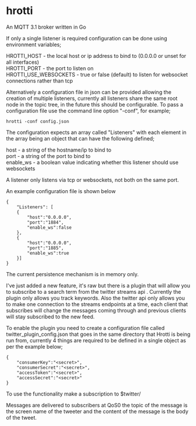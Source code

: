 hrotti
======

An MQTT 3.1 broker written in Go

If only a single listener is required configuration can be done using environment variables;

HROTTI_HOST - the local host or ip address to bind to (0.0.0.0 or unset for all interfaces)  
HROTTI_PORT - the port to listen on  
HROTTI_USE_WEBSOCKETS - true or false (default) to listen for websocket connections rather than tcp  

Alternatively a configuration file in json can be provided allowing the creation of multiple listeners, currently all listeners share the same root node in the topic tree, in the future this should be configurable. To pass a configuration file use the command line option "-conf", for example;
```
hrotti -conf config.json
```
The configuration expects an array called "Listeners" with each element in the array being an object that can have the following defined;

host - a string of the hostname/ip to bind to  
port - a string of the port to bind to  
enable_ws - a boolean value indicating whether this listener should use websockets  

A listener only listens via tcp or websockets, not both on the same port.

An example configuration file is shown below
```
{
	"Listeners": [
	{
		"host":"0.0.0.0",
		"port":"1884",
		"enable_ws":false
	},
	{
		"host":"0.0.0.0",
		"port":"1885",
		"enable_ws":true
	}]
}
```

The current persistence mechanism is in memory only.

I've just added a new feature, it's raw but there is a plugin that will allow you to subscribe to a search term from the twitter streams api [](https://dev.twitter.com/docs/api/streaming). Currently the plugin only allows you track keywords. Also the twitter api only allows you to make one connection to the streams endpoints at a time, each client that subscribes will change the messages coming through and previous clients will stay subscribed to the new feed.

To enable the plugin you need to create a configuration file called twitter_plugin_config.json that goes in the same directory that Hrotti is being run from, currently 4 things are required to be defined in a single object as per the example below;
```
{
	"consumerKey":"<secret>",
	"consumerSecret":"<secret>",
	"accessToken":"<secret>",
	"accessSecret":"<secret>"
}
```
To use the functionality make a subscription to $twitter/<search terms>
Messages are delivered to subscribers at QoS0 the topic of the message is the screen name of the tweeter and the content of the message is the body of the tweet.